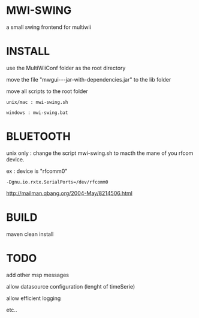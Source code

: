 MWI-SWING
=========

a small swing frontend for multiwii

INSTALL
=======

use the MultiWiiConf folder as the root directory

 move the file "mwgui-<Version>-<Release>-jar-with-dependencies.jar" to the lib folder

 move all scripts to the root folder 
 
 	unix/mac : mwi-swing.sh 

	windows : mwi-swing.bat

BLUETOOTH
=====

unix only :  change the script mwi-swing.sh  to macth the mane of you rfcom device.

ex  : device is "rfcomm0"
 
	-Dgnu.io.rxtx.SerialPorts=/dev/rfcomm0
	

http://mailman.qbang.org/2004-May/8214506.html


BUILD
=====

maven clean install

TODO
====

add other msp messages

allow datasource configuration (lenght of timeSerie)

allow efficient logging

etc..


